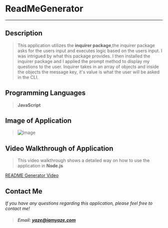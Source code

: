 # ReadMeGenerator
---
## Description

>This application utilizes the **inquirer package**,the inquirer package asks for the users input and executes logic based on the users input. I was intrigued by what this package provides. I then installed the inquirer package and I applied the prompt method to display my questions to the user. Inquirer takes in an array of objects and inside the objects the message key, it's value is what the user will be asked in the CLI.


## Programming Languages
>__JavaScript__

## Image of Application
>![Image](images/questionImage.png)

## Video Walkthrough of Application

>This video walkthrough shows a detailed way on how to use the application in __Node.js__

[README Generator Video](https://www.youtube.com/watch?v=xf9SbybwJA4
"Click Me :)")

## Contact Me

_If you have any questions regarding this application, please feel free to contact me!_

>##### Email: yaze@iamyaze.com
















 

